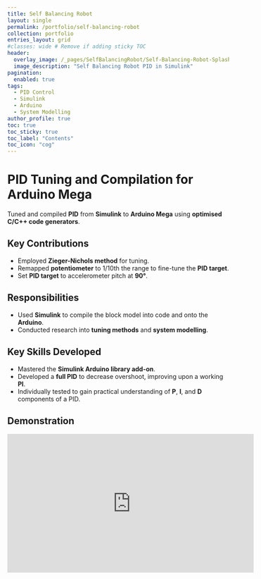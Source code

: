 ```yaml
---
title: Self Balancing Robot
layout: single
permalink: /portfolio/self-balancing-robot
collection: portfolio
entries_layout: grid
#classes: wide # Remove if adding sticky TOC
header:
  overlay_image: /_pages/SelfBalancingRobot/Self-Balancing-Robot-Splash.png
  image_description: "Self Balancing Robot PID in Simulink"
pagination: 
  enabled: true
tags:
  - PID Control
  - Simulink
  - Arduino
  - System Modelling
author_profile: true
toc: true
toc_sticky: true
toc_label: "Contents"
toc_icon: "cog"
---
```


# PID Tuning and Compilation for Arduino Mega

Tuned and compiled **PID** from **Simulink** to **Arduino Mega** using **optimised C/C++ code generators**.

## Key Contributions

- Employed **Zieger-Nichols method** for tuning.
- Remapped **potentiometer** to 1/10th the range to fine-tune the **PID target**.
- Set **PID target** to accelerometer pitch at **90°**.

## Responsibilities

- Used **Simulink** to compile the block model into code and onto the **Arduino**.
- Conducted research into **tuning methods** and **system modelling**.

## Key Skills Developed

- Mastered the **Simulink Arduino library add-on**.
- Developed a **full PID** to decrease overshoot, improving upon a working **PI**.
- Individually tested to gain practical understanding of **P**, **I**, and **D** components of a PID.

## Demonstration

<iframe width="560" height="315" src="https://www.youtube.com/embed/DtUDWxp_Zz0" frameborder="0" allow="accelerometer; autoplay; clipboard-write; encrypted-media; gyroscope; picture-in-picture" allowfullscreen></iframe>
